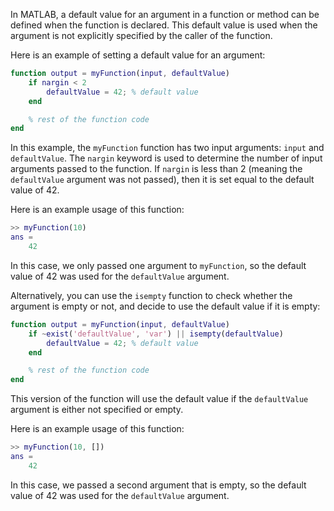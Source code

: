 In MATLAB, a default value for an argument in a function or method can be defined when the function is declared. This default value is used when the argument is not explicitly specified by the caller of the function.

Here is an example of setting a default value for an argument:

```matlab
function output = myFunction(input, defaultValue)
    if nargin < 2
        defaultValue = 42; % default value
    end

    % rest of the function code
end
```

In this example, the `myFunction` function has two input arguments: `input` and `defaultValue`. The `nargin` keyword is used to determine the number of input arguments passed to the function. If `nargin` is less than 2 (meaning the `defaultValue` argument was not passed), then it is set equal to the default value of 42.

Here is an example usage of this function:

```matlab
>> myFunction(10)
ans =
    42
```

In this case, we only passed one argument to `myFunction`, so the default value of 42 was used for the `defaultValue` argument.

Alternatively, you can use the `isempty` function to check whether the argument is empty or not, and decide to use the default value if it is empty:

```matlab
function output = myFunction(input, defaultValue)
    if ~exist('defaultValue', 'var') || isempty(defaultValue)
        defaultValue = 42; % default value
    end

    % rest of the function code
end
```

This version of the function will use the default value if the `defaultValue` argument is either not specified or empty.

Here is an example usage of this function:

```matlab
>> myFunction(10, [])
ans =
    42
```

In this case, we passed a second argument that is empty, so the default value of 42 was used for the `defaultValue` argument.